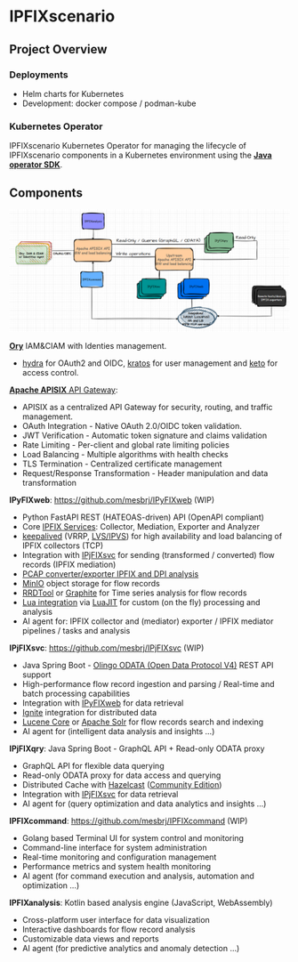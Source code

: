 # IPFIXscenario

## Project Overview

### Deployments

- Helm charts for Kubernetes
- Development: docker compose / podman-kube

### Kubernetes Operator

IPFIXscenario Kubernetes Operator for managing the lifecycle of IPFIXscenario components in a Kubernetes environment using the [**Java operator SDK**](https://github.com/java-operator-sdk/java-operator-sdk).

## Components

![IPFIXscenario](/documentation/images/apisix.png)

[**Ory**](https://www.ory.sh/open-source) IAM&CIAM with Identies management. 
- [hydra](https://www.ory.sh/hydra/) for OAuth2 and OIDC, [kratos](https://www.ory.sh/kratos/) for user management and [keto](https://www.ory.sh/keto/) for access control.

[**Apache APISIX** API Gateway](https://apisix.apache.org/):
- APISIX as a centralized API Gateway for security, routing, and traffic management.
- OAuth Integration - Native OAuth 2.0/OIDC token validation.
- JWT Verification - Automatic token signature and claims validation
- Rate Limiting - Per-client and global rate limiting policies
- Load Balancing - Multiple algorithms with health checks
- TLS Termination - Centralized certificate management
- Request/Response Transformation - Header manipulation and data transformation

**IPyFIXweb**: https://github.com/mesbrj/IPyFIXweb (WIP)
  - Python FastAPI REST (HATEOAS-driven) API (OpenAPI compliant)
  - Core [IPFIX Services](https://tools.netsa.cert.org/pyfixbuf/doc/index.html): Collector, Mediation, Exporter and Analyzer
  - [keepalived](https://www.keepalived.org/) (VRRP, [LVS/IPVS](http://www.linux-vs.org/)) for high availability and load balancing of IPFIX collectors (TCP)
  - Integration with [IPjFIXsvc](https://github.com/mesbrj/IPjFIXsvc) for sending (transformed / converted) flow records (IPFIX mediation)
  - [PCAP converter/exporter IPFIX and DPI analysis](https://tools.netsa.cert.org/yaf/yaf.html)
  - [MinIO](https://min.io/) object storage for flow records
  - [RRDTool](https://oss.oetiker.ch/rrdtool/) or [Graphite](https://graphiteapp.org/) for Time series analysis for flow records
  - [Lua integration](https://github.com/scoder/lupa) via [LuaJIT](https://luajit.org/) for custom (on the fly) processing and analysis
  - AI agent for: IPFIX collector and (mediator) exporter / IPFIX mediator pipelines / tasks and analysis

**IPjFIXsvc**: https://github.com/mesbrj/IPjFIXsvc (WIP)
  - Java Spring Boot - [Olingo ODATA (Open Data Protocol V4)](https://olingo.apache.org/doc/odata4/index.html) REST API support
  - High-performance flow record ingestion and parsing / Real-time and batch processing capabilities
  - Integration with [IPyFIXweb](https://github.com/mesbrj/IPyFIXweb) for data retrieval
  - [Ignite](https://ignite.apache.org/) integration for distributed data
  - [Lucene Core](https://lucene.apache.org/core/) or [Apache Solr](https://solr.apache.org/) for flow records search and indexing
  - AI agent for (intelligent data analysis and insights ...)

**IPjFIXqry**: Java Spring Boot - GraphQL API + Read-only ODATA proxy
  - GraphQL API for flexible data querying
  - Read-only ODATA proxy for data access and querying
  - Distributed Cache with [Hazelcast](https://hazelcast.com/) ([Community Edition](https://hazelcast.com/community-edition-projects/downloads/))
  - Integration with [IPjFIXsvc](https://github.com/mesbrj/IPjFIXsvc) for data retrieval
  - AI agent for (query optimization and data analytics and insights ...)

**IPFIXcommand**: https://github.com/mesbrj/IPFIXcommand (WIP)
  - Golang based Terminal UI for system control and monitoring
  - Command-line interface for system administration
  - Real-time monitoring and configuration management
  - Performance metrics and system health monitoring
  - AI agent (for command execution and analysis, automation and optimization ...)

**IPFIXanalysis**: Kotlin based analysis engine (JavaScript, WebAssembly)
  - Cross-platform user interface for data visualization
  - Interactive dashboards for flow record analysis
  - Customizable data views and reports
  - AI agent (for predictive analytics and anomaly detection ...)
